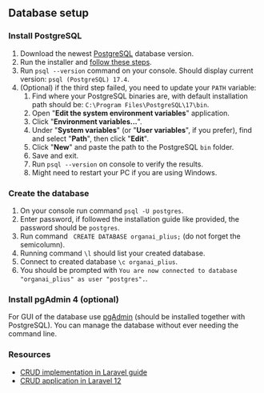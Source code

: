 ## Database setup
### Install PostgreSQL
1. Download the newest [PostgreSQL](https://www.enterprisedb.com/downloads/postgres-postgresql-downloads) database version.
2. Run the installer and [follow these steps](https://www.w3schools.com/postgresql/postgresql_install.php).
3. Run `psql --version` command on your console. Should display current version: `psql (PostgreSQL) 17.4`.
4. (Optional) if the third step failed, you need to update your `PATH` variable:
    1. Find where your PostgreSQL binaries are, with default installation path should be: `C:\Program Files\PostgreSQL\17\bin`.
    2. Open "**Edit the system environment variables**" application.
    3. Click "**Environment variables...**".
    4. Under "**System variables**" (or "**User variables**", if you prefer), find and select "**Path**", then click "**Edit**".
    5. Click "**New**" and paste the path to the PostgreSQL `bin` folder.
    6. Save and exit.
    7. Run `psql --version` on console to verify the results.
    8. Might need to restart your PC if you are using Windows.
### Create the database
1. On your console run command `psql -U postgres`.
2. Enter password, if followed the installation guide like provided, the password should be `postgres`.
3. Run command ` CREATE DATABASE organai_plius;` (do not forget the semicolumn).
4. Running command `\l` should list your created database.
5. Connect to created database `\c organai_plius`.
6. You should be prompted with `You are now connected to database "organai_plius" as user "postgres".`.

### Install pgAdmin 4 (optional)
For GUI of the database use [pgAdmin](https://www.pgadmin.org/) (should be installed together with PostgreSQL). You can manage the database without ever needing the command line.

### Resources
- [CRUD implementation in Laravel guide](https://kinsta.com/blog/laravel-crud/)
- [CRUD application in Laravel 12](https://laraveldocs.com/laravel-12-crud-application-example-step-by-step-tutorial-for-beginners)
